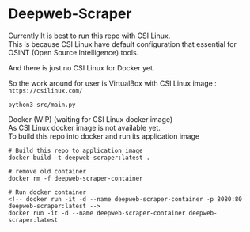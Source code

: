 # Deepweb-Scraper

Currently It is best to run this repo with CSI Linux.<br>
This is because CSI Linux have default configuration that essential for OSINT (Open Source Intelligence) tools.<br>



And there is just no CSI Linux for Docker yet.

So the work around for user is VirtualBox with CSI Linux image : `https://csilinux.com/`


```
python3 src/main.py
```




Docker (WIP) (waiting for CSI Linux docker image)<br>
As CSI Linux docker image is not available yet.<br>
To build this repo into docker and run its application image<br>
```
# Build this repo to application image
docker build -t deepweb-scraper:latest .

# remove old container
docker rm -f deepweb-scraper-container

# Run docker container
<!-- docker run -it -d --name deepweb-scraper-container -p 8080:80 deepweb-scraper:latest -->
docker run -it -d --name deepweb-scraper-container deepweb-scraper:latest

```



